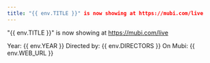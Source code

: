 ```yaml
---
title: "{{ env.TITLE }}" is now showing at https://mubi.com/live
---
```

"{{ env.TITLE }}" is now showing at https://mubi.com/live

Year: {{ env.YEAR }}
Directed by: {{ env.DIRECTORS }}
On Mubi: {{ env.WEB_URL }}
